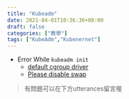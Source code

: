 ```yaml
---
title: "Kubeadm"
date: 2021-04-01T10:36:36+08:00
draft: false
categories: ["教學"]
tags: ["KubeAdm","Kubenernet"]
---
```

* Error While `kubeadm init`
  * [default cgroup driver](https://chengdol.github.io/2019/03/09/k8s-systemd-cgroup-driver/)
  * [Please disable swap](https://jhooq.com/how-to-fix-error-swap-running-with-swap-on-is-not-supported-please-disable-swap-error-execution-phase-preflight-preflight-some-fatal-errors-occurred/)
>有問題可以在下方utterances留言喔
